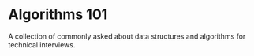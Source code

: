 # Algorithms 101
A collection of commonly asked about data structures and algorithms for technical interviews.
